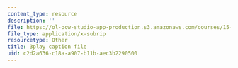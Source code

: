 ```yaml
---
content_type: resource
description: ''
file: https://ol-ocw-studio-app-production.s3.amazonaws.com/courses/15-071-the-analytics-edge-spring-2017/c2d2a636c18aa907b11baec3b2290500_Vd6yR63nfHY.srt
file_type: application/x-subrip
resourcetype: Other
title: 3play caption file
uid: c2d2a636-c18a-a907-b11b-aec3b2290500
---
```

